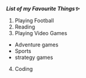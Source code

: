 ***List of my Favourite Things:sparkles:***
1. Playing Football
2. Reading
3. Playing Video Games
* Adventure games
* Sports 
* strategy games
4. Coding
